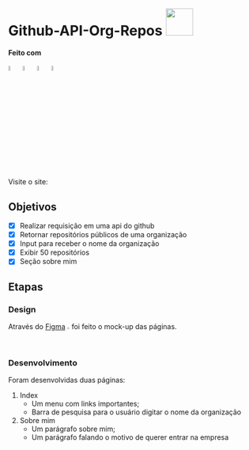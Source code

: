 # Github-API-Org-Repos <img src="https://media4.giphy.com/media/mrF0X7kMMOX1if7ykw/giphy.gif?cid=790b761184fad64a2499ea2f5d4139e59f4075a0989982bf&rid=giphy.gif&ct=s" width="55"/>
<b>Feito com</b>
<p>
 <img style="width:5%" src="https://cdn.jsdelivr.net/gh/devicons/devicon/icons/css3/css3-original.svg">
 <img style="width:5%" src="https://cdn.jsdelivr.net/gh/devicons/devicon/icons/html5/html5-original.svg">
 <img style="width:5%" src="https://cdn.jsdelivr.net/gh/devicons/devicon/icons/javascript/javascript-original.svg">
 <img style="width:5%" src="https://cdn.jsdelivr.net/gh/devicons/devicon/icons/jquery/jquery-plain-wordmark.svg">
</p>

<br>
Visite o site: 

## Objetivos
- [x] Realizar requisição em uma api do github
- [x] Retornar repositórios públicos de uma organização
- [x] Input para receber o nome da organização
- [x] Exibir 50 repositórios
- [x] Seção sobre mim

## Etapas
### Design

Através do [Figma](https://figma.com) <img style="width:1%" src="https://cdn.worldvectorlogo.com/logos/figma-1.svg"> foi feito o mock-up das páginas.


### Desenvolvimento

Foram desenvolvidas duas páginas:

1. Index
   - Um menu com links importantes; 
   - Barra de pesquisa para o usuário digitar o nome da organização 
2. Sobre mim
   - Um parágrafo sobre mim;
   - Um parágrafo falando o motivo de querer entrar na empresa

